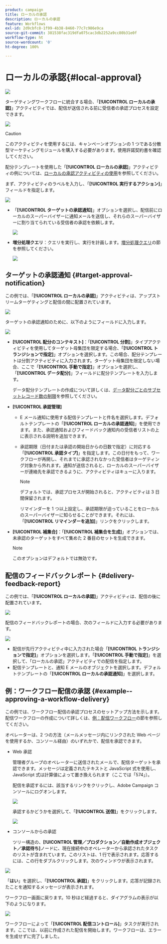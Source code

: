 ```yaml
---
product: campaign
title: ローカルの承認
description: ローカルの承認
feature: Workflows
exl-id: 2d9cbfc8-1f99-4b38-8460-77c7c986e9ca
source-git-commit: 381538fac319dfa075cac3db2252a9cc80b31e0f
workflow-type: ht
source-wordcount: '0'
ht-degree: 100%

---
```


# ローカルの承認{#local-approval}

![](../../assets/v7-only.svg)

ターゲティングワークフローに統合する場合、「**[!UICONTROL ローカルの承認]**」アクティビティでは、配信が送信される前に受信者の承認プロセスを設定できます。

![](assets/local_validation_0.png)

>[!CAUTION]
>
>このアクティビティを使用するには、キャンペーンオプションの 1 つである分散型マーケティングモジュールを購入する必要があります。使用許諾契約書を確認してください。

配分テンプレートを使用した「**[!UICONTROL ローカルの承認]**」アクティビティの例については、[ローカルの承認アクティビティの使用](using-the-local-approval-activity.md)を参照してください。

まず、アクティビティのラベルを入力し、「**[!UICONTROL 実行するアクション]**」フィールドを指定します。

![](assets/local_validation_1.png)

* 「**[!UICONTROL ターゲットの承認通知]**」オプションを選択し、配信前にローカルのスーパーバイザーに通知メールを送信し、それらのスーパーバイザーに割り当てられている受信者の承認を依頼します。

   ![](assets/local_validation_intro_2.png)

* **増分処理クエリ**：クエリを実行し、実行を計画します。[増分処理クエリ](incremental-query.md)の節を参照してください。

   ![](assets/local_validation_intro_3.png)

## ターゲットの承認通知 {#target-approval-notification}

この例では、「**[!UICONTROL ローカルの承認]**」アクティビティは、アップストリームターゲティングと配信の間に配置されています。

![](assets/local_validation_2.png)

ターゲットの承認通知のために、以下のようにフィールドに入力します。

![](assets/local_validation_3.png)

* **[!UICONTROL 配分のコンテキスト]**：「**[!UICONTROL 分割]**」タイプアクティビティを使用してターゲット母集団を限定する場合、「**[!UICONTROL トランジションで指定]**」オプションを選択します。この場合、配分テンプレートは分割アクティビティに入力されます。ターゲット母集団を限定しない場合、ここで「**[!UICONTROL 手動で指定]**」オプションを選択し、「**[!UICONTROL データ配分]**」フィールドに配分テンプレートを入力します。

   データ配分テンプレートの作成について詳しくは、[データ配分ごとのサブセットレコード数の制限](split.md#limiting-the-number-of-subset-records-per-data-distribution)を参照してください。

* **[!UICONTROL 承認管理]**

   * E メール通知に使用する配信テンプレートと件名を選択します。デフォルトテンプレートの「**[!UICONTROL ローカルの承認通知]**」を使用できます。また、承認通知およびフィードバック通知内の受信者リストの上に表示される説明を追加できます。
   * 承認期限（日付または承認の開始日からの日数で指定）に対応する「**[!UICONTROL 承認タイプ]**」を指定します。この日付をもって、ワークフローが再開し、それまでに承認されなかった受信者はターゲティング対象から外れます。通知が送信されると、ローカルのスーパーバイザーが連絡先を承認できるように、アクティビティはキューに入ります。

      >[!NOTE]
      >
      >デフォルトでは、承認プロセスが開始されると、アクティビティは 3 日間保留されます。

      リマインダーを 1 つ以上設定し、承認期限が迫っていることをローカルのスーパーバイザーに知らせることができます。それには、「**[!UICONTROL リマインダーを追加]**」リンクをクリックします。

* **[!UICONTROL 補集合]**：「**[!UICONTROL 補集合を生成]**」オプションでは、未承認のターゲットをすべて集めた 2 番目のセットを生成できます。

   >[!NOTE]
   >
   >このオプションはデフォルトでは無効です。

## 配信のフィードバックレポート {#delivery-feedback-report}

この例では、「**[!UICONTROL ローカルの承認]**」アクティビティは、配信の後に配置されています。

![](assets/local_validation_4.png)

配信のフィードバックレポートの場合、次のフィールドに入力する必要があります。

![](assets/local_validation_workflow_4.png)

* 配信が先行アクティビティ中に入力された場合「**[!UICONTROL トランジションで指定]**」オプションを選択します。「**[!UICONTROL 手動で指定]**」を選択して、「ローカルの承認」アクティビティでの配信を指定します。
* 配信テンプレートと、通知 E メールのオブジェクトを選択します。デフォルトテンプレートの「**[!UICONTROL ローカルの承認通知]**」を選択します。

## 例：ワークフロー配信の承認 {#example--approving-a-workflow-delivery}

この例では、ワークフロー配信の承認プロセスのセットアップ方法を示します。配信ワークフローの作成について詳しくは、[例：配信ワークフロー](delivery.md#example--delivery-workflow)の節を参照してください。

オペレーターは、2 つの方法（メールメッセージ内にリンクされた Web ページを使用するか、コンソール経由）のいずれかで、配信を承認できます。

* Web 承認

   管理者グループのオペレーターに送信されたメールで、配信ターゲットを承認できます。メッセージは定義されたテキストと JavaScript 式を使用し、JavaScript 式は計算値によって置き換えられます（ここでは「574」）。

   配信を承認するには、該当するリンクをクリックし、Adobe Campaign コンソールにログオンします。

   ![](assets/new-workflow-valid-webaccess.png)

   承認するかどうかを選択して、「**[!UICONTROL 送信]**」をクリックします。

   ![](assets/new-workflow-valid-webaccess-confirm.png)

* コンソールからの承認

   ツリー構造の、**[!UICONTROL 管理／プロダクション／自動作成オブジェクト／承認待ち]**&#x200B;ノードに、現在接続中のオペレーターから承認されたタスクのリストが含まれています。このリストは、1 行で表示されます。応答するには、この行をダブルクリックします。次のウィンドウが表示されます。

![](assets/new-workflow-7.png)

「**はい**」を選択し、「**[!UICONTROL 承認]**」をクリックします。応答が記録されたことを通知するメッセージが表示されます。

ワークフロー画面に戻ります。10 秒ほど経過すると、ダイアグラムの表示が以下のようになります。

![](assets/new-workflow-8.png)

ワークフローによって「**[!UICONTROL 配信コントロール]**」タスクが実行されます。ここでは、以前に作成された配信を開始します。ワークフローは、エラーを生成せずに完了しました。
